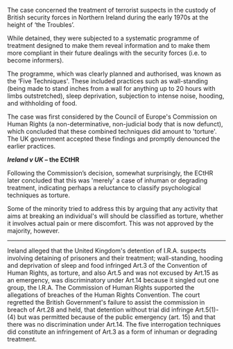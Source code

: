The case concerned the treatment of terrorist suspects in the custody of British security forces in Northern Ireland during the early 1970s at the height of ‘the Troubles’.

While detained, they were subjected to a systematic programme of treatment designed to make them reveal information and to make them more compliant in their future dealings with the security forces (i.e. to become informers).

The programme, which was clearly planned and authorised, was known as the ‘Five Techniques'. These included practices such as wall-standing (being made to stand inches from a wall for anything up to 20 hours with limbs outstretched), sleep deprivation, subjection to intense noise, hooding, and withholding of food.

The case was first considered by the Council of Europe's Commission on Human Rights (a non-determinative, non-judicial body that is now defunct), which concluded that these combined techniques did amount to 'torture'. The UK government accepted these findings and promptly denounced the earlier practices.

**_Ireland v UK_ – the ECtHR**

Following the Commission’s decision, somewhat surprisingly, the ECtHR later concluded that this was 'merely' a case of inhuman or degrading treatment, indicating perhaps a reluctance to classify psychological techniques as torture.

Some of the minority tried to address this by arguing that any activity that aims at breaking an individual's will should be classified as torture, whether it involves actual pain or mere discomfort. This was not approved by the majority, however.

---

Ireland alleged that the United Kingdom's detention of I.R.A. suspects involving detaining of prisoners and their treatment; wall-standing, hooding and deprivation of sleep and food infringed Art.3 of the Convention of Human Rights, as torture, and also Art.5 and was not excused by Art.15 as an emergency, was discriminatory under Art.14 because it singled out one group, the I.R.A. The Commission of Human Rights supported the allegations of breaches of the Human Rights Convention. The court regretted the British Government's failure to assist the commission in breach of Art.28 and held, that detention without trial did infringe Art.5(1)-(4) but was permitted because of the public emergency (art. 15) and that there was no discrimination under Art.14. The five interrogation techniques did constitute an infringement of Art.3 as a form of inhuman or degrading treatment.